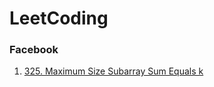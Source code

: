 # LeetCoding

### Facebook

1. [325. Maximum Size Subarray Sum Equals k](https://github.com/SeedofWInd/LeetCoding/blob/master/Facebook/325_Maximum_Size_Subarray_Sum_Equals_k.py)
